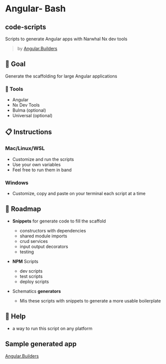 # Angular- Bash
## code-scripts

Scripts to generate Angular apps with Narwhal Nx dev tools

> by [Angular.Builders](https://www.angular.builders)

## 🎯 Goal

Generate the scaffolding for large Angular applications

### 🧰 Tools

- Angular
- Nx Dev Tools
- Bulma (optional)
- Universal (optional)

## 📋 Instructions

### Mac/Linux/WSL

- Customize and run the scripts
- Use your own variables
- Feel free to run them in band

### Windows

- Customize, copy and paste on your terminal each script at a time

## 🧭 Roadmap

- **Snippets** for generate code to fill the scaffold

  - constructors with dependencies
  - shared module imports
  - crud services
  - input output decorators
  - testing

- **NPM** Scripts

  - dev scripts
  - test scripts
  - deploy scripts

- Schematics **generators**

  - Mis these scripts with snippets to generate a more usable boilerplate

## 🦺 Help

- a way to run this script on any platform

## Sample generated app

[Angular.Builders](https://github.com/angularbuilders/angularbuilders)
